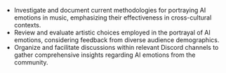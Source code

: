 - Investigate and document current methodologies for portraying AI emotions in music, emphasizing their effectiveness in cross-cultural contexts.
- Review and evaluate artistic choices employed in the portrayal of AI emotions, considering feedback from diverse audience demographics.
- Organize and facilitate discussions within relevant Discord channels to gather comprehensive insights regarding AI emotions from the community.